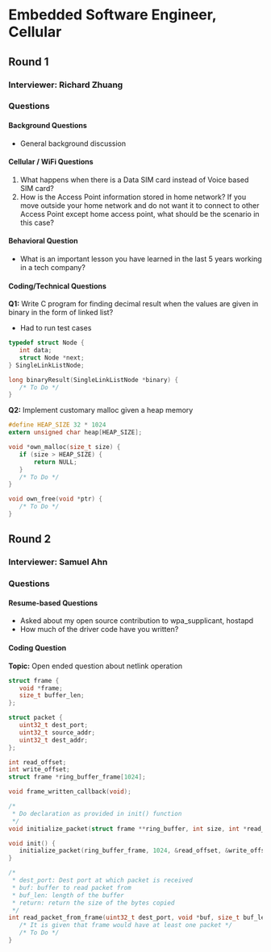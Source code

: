 # Embedded Software Engineer, Cellular

## Round 1
### Interviewer: Richard Zhuang

### Questions

#### Background Questions
- General background discussion

#### Cellular / WiFi Questions
1. What happens when there is a Data SIM card instead of Voice based SIM card?
2. How is the Access Point information stored in home network? If you move outside your home network and do not want it to connect to other Access Point except home access point, what should be the scenario in this case?

#### Behavioral Question
- What is an important lesson you have learned in the last 5 years working in a tech company?

#### Coding/Technical Questions

**Q1:** Write C program for finding decimal result when the values are given in binary in the form of linked list?
- Had to run test cases

```c
typedef struct Node {
   int data;
   struct Node *next;
} SingleLinkListNode;

long binaryResult(SingleLinkListNode *binary) {
   /* To Do */
}
```

**Q2:** Implement customary malloc given a heap memory

```c
#define HEAP_SIZE 32 * 1024
extern unsigned char heap[HEAP_SIZE];

void *own_malloc(size_t size) {
   if (size > HEAP_SIZE) {
       return NULL;
   }
   /* To Do */
}

void own_free(void *ptr) {
   /* To Do */
}
```

## Round 2
### Interviewer: Samuel Ahn

### Questions

#### Resume-based Questions
- Asked about my open source contribution to wpa_supplicant, hostapd
- How much of the driver code have you written?

#### Coding Question
**Topic:** Open ended question about netlink operation

```c
struct frame {
   void *frame;
   size_t buffer_len;
};

struct packet {
   uint32_t dest_port;
   uint32_t source_addr;
   uint32_t dest_addr;
};

int read_offset;
int write_offset;
struct frame *ring_buffer_frame[1024];

void frame_written_callback(void);

/*
 * Do declaration as provided in init() function
 */
void initialize_packet(struct frame **ring_buffer, int size, int *read_off, int *write_off, void (*callback)(void));

void init() {
   initialize_packet(ring_buffer_frame, 1024, &read_offset, &write_offset, frame_written_callback);
}

/*
 * dest_port: Dest port at which packet is received
 * buf: buffer to read packet from
 * buf_len: length of the buffer
 * return: return the size of the bytes copied
 */
int read_packet_from_frame(uint32_t dest_port, void *buf, size_t buf_len) {
   /* It is given that frame would have at least one packet */
   /* To Do */
}
